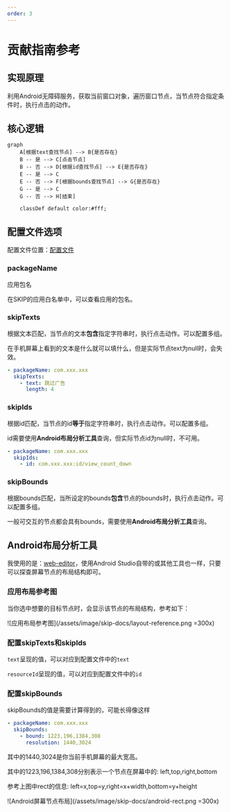 ```yaml
---
order: 3
---
```


# 贡献指南参考

## 实现原理

利用Android无障碍服务，获取当前窗口对象，遍历窗口节点，当节点符合指定条件时，执行点击的动作。

## 核心逻辑

```mermaid
graph
    A[根据text查找节点] --> B{是否存在}
    B -- 是 --> C[点击节点]
    B -- 否 --> D[根据id查找节点] --> E{是否存在}
    E -- 是 --> C
    E -- 否 --> F[根据bounds查找节点] --> G{是否存在} 
    G -- 是 --> C
    G -- 否 --> H[结束]

    classDef default color:#fff;
```

## 配置文件选项

配置文件位置：[配置文件](https://github.com/GuoXiCheng/SKIP/blob/main/app/src/main/assets/skip_config_v2.yaml)

### packageName <Badge text="必填" type="danger" vertical="middle" />
应用包名

在SKIP的应用白名单中，可以查看应用的包名。

### skipTexts <Badge text="选填" type="tip" vertical="middle" />

根据文本匹配，当节点的文本**包含**指定字符串时，执行点击动作。可以配置多组。

在手机屏幕上看到的文本是什么就可以填什么，但是实际节点text为null时，会失效。

```yml
- packageName: com.xxx.xxx
  skipTexts:
    - text: 跳过广告
      length: 4
```

### skipIds <Badge text="选填" type="tip" vertical="middle" />

根据id匹配，当节点的id**等于**指定字符串时，执行点击动作。可以配置多组。

id需要使用**Android布局分析工具**查询，但实际节点id为null时，不可用。

```yml
- packageName: com.xxx.xxx
  skipIds:
    - id: com.xxx.xxx:id/view_count_down
```

### skipBounds <Badge text="选填" type="tip" vertical="middle" />

根据bounds匹配，当所设定的bounds**包含**节点的bounds时，执行点击动作。可以配置多组。

一般可交互的节点都会具有bounds，需要使用**Android布局分析工具**查询。

## Android布局分析工具

我使用的是：[web-editor](https://github.com/alibaba/web-editor)，使用Android Studio自带的或其他工具也一样，只要可以探查屏幕节点的布局结构即可。

### 应用布局参考图

当你选中想要的目标节点时，会显示该节点的布局结构，参考如下：

![应用布局参考图](/assets/image/skip-docs/layout-reference.png =300x)

### 配置skipTexts和skipIds

`text`呈现的值，可以对应到配置文件中的`text`

`resourceId`呈现的值，可以对应到配置文件中的`id`

### 配置skipBounds

skipBounds的值是需要计算得到的，可能长得像这样

```yml
- packageName: com.xxx.xxx
  skipBounds:
    - bound: 1223,196,1384,308
      resolution: 1440,3024
```

其中的1440,3024是你当前手机屏幕的最大宽高。

其中的1223,196,1384,308分别表示一个节点在屏幕中的: left,top,right,bottom

参考上图中rect的信息: left=x,top=y,right=x+width,bottom=y+height

![Android屏幕节点布局](/assets/image/skip-docs/android-rect.png =300x)

